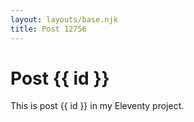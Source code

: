 ```yaml
---
layout: layouts/base.njk
title: Post 12756
---
```


# Post {{ id }}

This is post {{ id }} in my Eleventy project.
